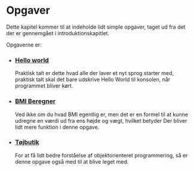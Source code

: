 # Opgaver

  Dette kapitel kommer til at indeholde lidt simple opgaver, taget ud fra det der er gennemgået i introduktionskapitlet.
  
  Opgaverne er:
  * ### [Hello world](https://github.com/Laustrup/Elias/blob/main/2-Opgaver/Hello_World)
    Praktisk talt er dette hvad alle der laver et nyt sprog starter med, praktisk talt skal det bare udskrive Hello World til konsolen, når programmet bliver kørt.

  * ### [BMI Beregner](https://github.com/Laustrup/Elias/blob/main/2-Opgaver/BMI_Beregner)
    Ved ikke om du hvad BMI egentlig er, men det er en formel til at kunne udregne en værdi ud fra ens højde og vægt, hvilket betyder Der bliver lidt mere funktion i denne opgave.

  * ### [Tøjbutik](https://github.com/Laustrup/Elias/blob/main/2-Opgaver/Tøjbutik)
    For at få lidt bedre forståelse af objektorienteret programmering, så er denne opgave også med til at blive leget med.